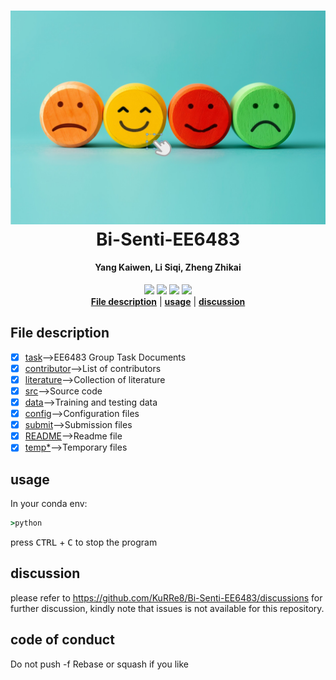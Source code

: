 <h1 align="center">
  <img src="https://raw.githubusercontent.com/KuRRe8/imgstorage/main/sentiment.jpeg"><br/>Bi-Senti-EE6483
</h1>

<h4 align="center">
  Yang Kaiwen, Li Siqi, Zheng Zhikai
</h4>

<div align="center">
  <a href="https://github.com/KuRRe8/Bi-Senti-EE6483"><img src="https://img.shields.io/conda/pn/conda-forge/labelme?color=green&label=Bi-Senti-EE6483"></a>
  <a href="https://www.python.org/"><img src="https://img.shields.io/badge/Python-3.9%7C3.10%7C3.11%7C3.12-lightblue"></a>
  <a href="https://github.com/KuRRe8/Bi-Senti-EE6483"><img src="https://img.shields.io/badge/Version-1.0-blue"></a>
  <a href="https://github.com/KuRRe8/Bi-Senti-EE6483"><img src="https://img.shields.io/badge/code%20quality-A%2B-lightyellow"></a>
</div>

<div align="center">
    <a href="#file-description"><b>File description</b></a> |
    <a href="#usage"><b>usage</b></a> |
    <a href="#discussion"><b>discussion</b></a>
</div>

## File description

- [x] [task](/task/)-->EE6483 Group Task Documents
- [x] [contributor](/CONTRIBUTORS.md)-->List of contributors
- [x] [literature](/literature/)-->Collection of literature
- [x] [src](/src/)-->Source code
- [x] [data](/data/)-->Training and testing data
- [x] [config](/config/)-->Configuration files
- [x] [submit](/submit/)-->Submission files
- [x] [README](/README.md)-->Readme file
- [x] [temp*](/temp/)-->Temporary files
  
## usage

In your conda env:
```cmd
>python
```
press <kbd>CTRL</kbd> + <kbd>C</kbd> to stop the program

## discussion

please refer to <https://github.com/KuRRe8/Bi-Senti-EE6483/discussions> for further discussion, kindly note that issues is not available for this repository.

## code of conduct

Do not push -f
Rebase or squash if you like
